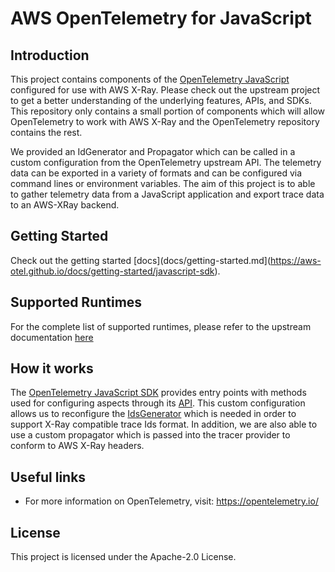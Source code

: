 # AWS OpenTelemetry for JavaScript

## Introduction

This project contains components of the [OpenTelemetry JavaScript](https://github.com/open-telemetry/opentelemetry-js) configured for use with AWS X-Ray. Please check out the upstream project to get a better understanding of the underlying features, APIs, and SDKs. This repository only contains a small portion of components which will allow OpenTelemetry to work with AWS X-Ray and the OpenTelemetry repository contains the rest.

We provided an IdGenerator and Propagator which can be called in a custom configuration from the OpenTelemetry upstream API. The telemetry data can be exported in a variety of formats and can be configured via command lines or environment variables. The aim of this project is to able to gather telemetry data from a JavaScript application and export trace data to an AWS-XRay backend.

## Getting Started

Check out the getting started [docs](docs/getting-started.md](https://aws-otel.github.io/docs/getting-started/javascript-sdk).

## Supported Runtimes

For the complete list of supported runtimes, please refer to the upstream documentation [here](https://github.com/open-telemetry/opentelemetry-js/blob/master/README.md#supported-runtimes)

## How it works

The [OpenTelemetry JavaScript SDK](https://github.com/open-telemetry/opentelemetry-js) provides entry points with methods used for configuring aspects through its [API](https://github.com/open-telemetry/opentelemetry-js/tree/75ae34c0a27ab6a7c618a1f899fe69e3cede51f9/packages/opentelemetry-api). This custom configuration allows us to reconfigure the [IdsGenerator](https://github.com/open-telemetry/opentelemetry-js/blob/221ced81d97bd78c839a366f0a77282ea9d5b1ee/packages/opentelemetry-core/src/platform/node/RandomIdGenerator.ts) which is needed in order to support X-Ray compatible trace Ids format. In addition, we are also able to use a custom propagator which is passed into the tracer provider to conform to AWS X-Ray headers. 

## Useful links

* For more information on OpenTelemetry, visit: https://opentelemetry.io/

## License

This project is licensed under the Apache-2.0 License.
